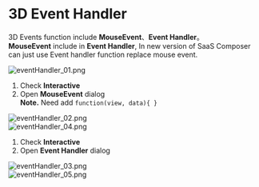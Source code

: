 # 3D Event Handler  

3D Events function include **MouseEvent**、**Event Handler**。  
**MouseEvent** include in **Event Handler**, In new version of SaaS Composer can just use Event handler function replace mouse event.

![eventHandler_01.png](/dataSource/resource/1589255317167684055.png)  

1. Check **Interactive**  
2. Open **MouseEvent** dialog  
**Note.** Need add `function(view, data){ }`

![eventHandler_02.png](/dataSource/resource/1589255334982360244.png)  
![eventHandler_04.png](/dataSource/resource/1589255350301018049.png)  

1. Check **Interactive**  
2. Open **Event Handler** dialog  

![eventHandler_03.png](/dataSource/resource/1589255342817702508.png)  
![eventHandler_05.png](/dataSource/resource/1589255363736571124.png)  